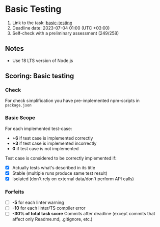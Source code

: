# Basic Testing

1. Link to the task: [basic-testing](https://github.com/AlreadyBored/basic-testing/blob/main/README.md)
2. Deadline date: 2023-07-04 01:00 (UTC +03:00)
3. Self-check with a preliminary assessment (249/258)

## Notes

- Use 18 LTS version of Node.js

## Scoring: Basic testing

### Check

For check simplification you have pre-implemented npm-scripts in `package.json`

### Basic Scope

For each implemented test-case:

- **+6** if test case is implemented correctly
- **+3** if test case is implemented incorrectly
- **0** if test case is not implemented

Test case is considered to be correctly implemented if:

- [x] Actually tests what's described in its title
- [x] Stable (multiple runs produce same test result)
- [x] Isolated (don't rely on external data/don't perform API calls)

### Forfeits

- [ ] **-5** for each linter warning
- [ ] **-10** for each linter/TS compiler error
- [ ] **-30% of total task score** Commits after deadline (except commits that affect only Readme.md, .gitignore, etc.)
